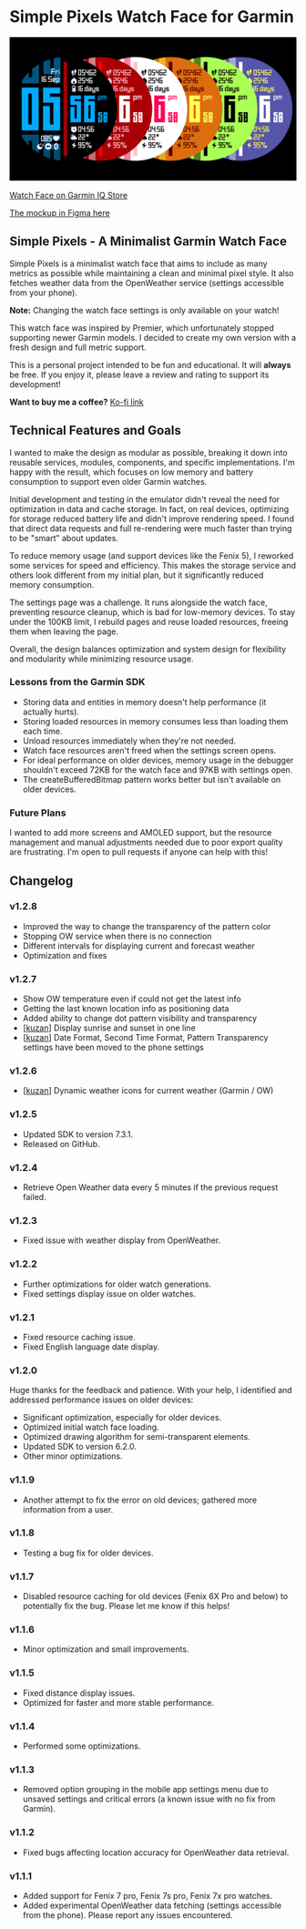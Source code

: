 # Simple Pixels Watch Face for Garmin

![watch face image](./original-assets/doc/title.jpg)

[Watch Face on Garmin IQ Store](https://apps.garmin.com/en-US/apps/21034069-9d2e-4c91-a365-e640bf6fa7b2)

[The mockup in Figma here](https://www.figma.com/design/S4uiLF7jpq9vPhYVuVB9v0/%5BShared%5D-Simple-Pixels-(Garmin-Watchface)?m=auto&t=3xz538FcJpVMS9Lc-1)

## Simple Pixels - A Minimalist Garmin Watch Face

Simple Pixels is a minimalist watch face that aims to include as many metrics as possible while maintaining a clean and minimal pixel style. It also fetches weather data from the OpenWeather service (settings accessible from your phone).

**Note:** Changing the watch face settings is only available on your watch!

This watch face was inspired by Premier, which unfortunately stopped supporting newer Garmin models. I decided to create my own version with a fresh design and full metric support.

This is a personal project intended to be fun and educational. It will **always** be free. If you enjoy it, please leave a review and rating to support its development!

**Want to buy me a coffee?**  [Ko-fi link](https://ko-fi.com/shimbabu)

## Technical Features and Goals

I wanted to make the design as modular as possible, breaking it down into reusable services, modules, components, and specific implementations. I'm happy with the result, which focuses on low memory and battery consumption to support even older Garmin watches.

Initial development and testing in the emulator didn't reveal the need for optimization in data and cache storage. In fact, on real devices, optimizing for storage reduced battery life and didn't improve rendering speed. I found that direct data requests and full re-rendering were much faster than trying to be "smart" about updates.

To reduce memory usage (and support devices like the Fenix 5), I reworked some services for speed and efficiency. This makes the storage service and others look different from my initial plan, but it significantly reduced memory consumption.

The settings page was a challenge. It runs alongside the watch face, preventing resource cleanup, which is bad for low-memory devices. To stay under the 100KB limit, I rebuild pages and reuse loaded resources, freeing them when leaving the page.

Overall, the design balances optimization and system design for flexibility and modularity while minimizing resource usage.

### Lessons from the Garmin SDK

* Storing data and entities in memory doesn't help performance (it actually hurts).
* Storing loaded resources in memory consumes less than loading them each time.
* Unload resources immediately when they're not needed.
* Watch face resources aren't freed when the settings screen opens.
* For ideal performance on older devices, memory usage in the debugger shouldn't exceed 72KB for the watch face and 97KB with settings open.
* The createBufferedBitmap pattern works better but isn't available on older devices.

### Future Plans

I wanted to add more screens and AMOLED support, but the resource management and manual adjustments needed due to poor export quality are frustrating. I'm open to pull requests if anyone can help with this!

## Changelog

### v1.2.8

* Improved the way to change the transparency of the pattern color
* Stopping OW service when there is no connection
* Different intervals for displaying current and forecast weather
* Optimization and fixes

### v1.2.7

* Show OW temperature even if could not get the latest info
* Getting the last known location info as positioning data
* Added ability to change dot pattern visibility and transparency
* [[kuzan](https://github.com/langeyouxiang)] Display sunrise and sunset in one line
* [[kuzan](https://github.com/langeyouxiang)] Date Format, Second Time Format, Pattern Transparency settings have been moved to the phone settings

### v1.2.6

* [[kuzan](https://github.com/langeyouxiang)] Dynamic weather icons for current weather (Garmin / OW)

### v1.2.5

* Updated SDK to version 7.3.1.
* Released on GitHub.

### v1.2.4

* Retrieve Open Weather data every 5 minutes if the previous request failed. 

### v1.2.3

* Fixed issue with weather display from OpenWeather.

### v1.2.2

* Further optimizations for older watch generations.
* Fixed settings display issue on older watches.

### v1.2.1

* Fixed resource caching issue.
* Fixed English language date display.

### v1.2.0

Huge thanks for the feedback and patience. With your help, I identified and addressed performance issues on older devices:

* Significant optimization, especially for older devices.
* Optimized initial watch face loading.
* Optimized drawing algorithm for semi-transparent elements.
* Updated SDK to version 6.2.0.
* Other minor optimizations.

### v1.1.9

* Another attempt to fix the error on old devices; gathered more information from a user.

### v1.1.8

* Testing a bug fix for older devices.

### v1.1.7

* Disabled resource caching for old devices (Fenix 6X Pro and below) to potentially fix the bug. Please let me know if this helps!

### v1.1.6

* Minor optimization and small improvements.

### v1.1.5

* Fixed distance display issues.
* Optimized for faster and more stable performance.

### v1.1.4

* Performed some optimizations.

### v1.1.3

* Removed option grouping in the mobile app settings menu due to unsaved settings and critical errors (a known issue with no fix from Garmin).

### v1.1.2

* Fixed bugs affecting location accuracy for OpenWeather data retrieval.

### v1.1.1

* Added support for Fenix 7 pro, Fenix 7s pro, Fenix 7x pro watches.
* Added experimental OpenWeather data fetching (settings accessible from the phone). Please report any issues encountered. 